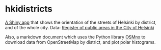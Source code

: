 # hkidistricts

[A Shiny app](https://ttso.shinyapps.io/hkidistricts/) that shows the orientation of the streets of Helsinki by district, and of the whole city. Data: [Register of public areas in the City of Helsinki](https://hri.fi/data/en_GB/dataset/helsingin-kaupungin-yleisten-alueiden-rekisteri)

Also, a markdown document which uses the Python library [OSMnx](https://github.com/gboeing/osmnx) to download data from OpenStreetMap by district, and plot polar histograms.
